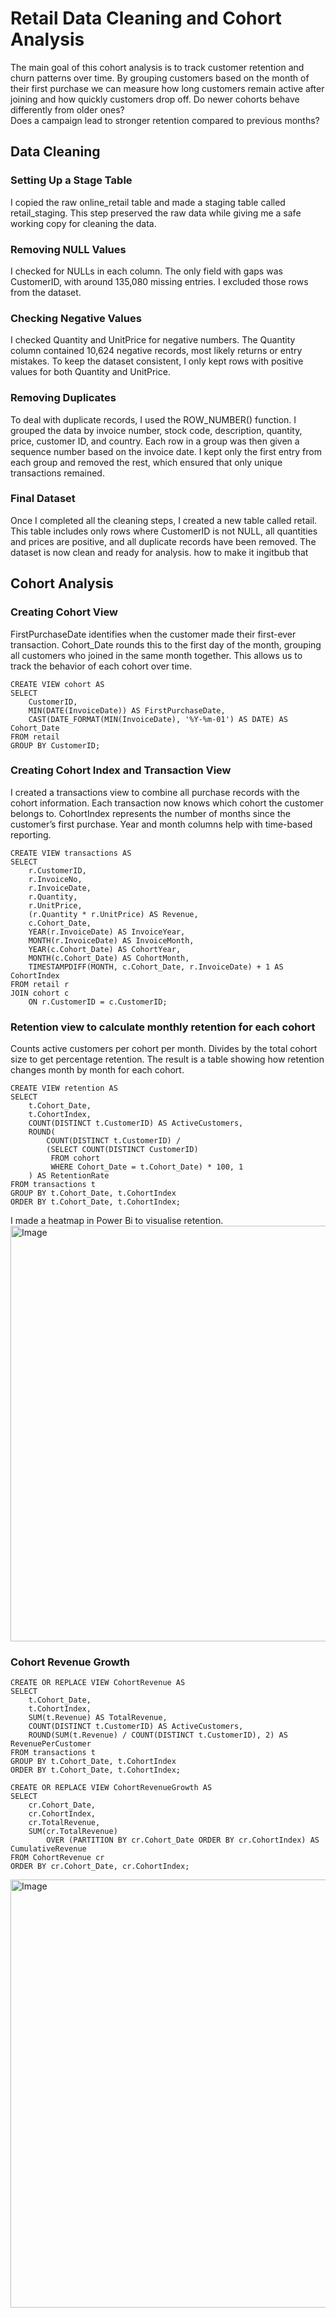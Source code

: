 # Retail Data Cleaning and Cohort Analysis

The main goal of this cohort analysis is to track customer retention and churn patterns over time.
By grouping customers based on the month of their first purchase we can measure how long customers remain active after joining and how quickly customers drop off.
Do newer cohorts behave differently from older ones?  
Does a campaign lead to stronger retention compared to previous months?  

## Data Cleaning 

### Setting Up a Stage Table
I copied the raw online_retail table and made a staging table called retail_staging. This step preserved the raw data while giving me a safe working copy for cleaning the data. 
### Removing NULL Values 
I checked for NULLs in each column. The only field with gaps was CustomerID, with around 135,080 missing entries. I excluded those rows from the dataset.
### Checking Negative Values 
I checked Quantity and UnitPrice for negative numbers. The Quantity column contained 10,624 negative records, most likely returns or entry mistakes. To keep the dataset consistent, I only kept rows with positive values for both Quantity and UnitPrice. 
### Removing Duplicates
To deal with duplicate records, I used the ROW_NUMBER() function. I grouped the data by invoice number, stock code, description, quantity, price, customer ID, and country. Each row in a group was then given a sequence number based on the invoice date. I kept only the first entry from each group and removed the rest, which ensured that only unique transactions remained. 
### Final Dataset 
Once I completed all the cleaning steps, I created a new table called retail. This table includes only rows where CustomerID is not NULL, all quantities and prices are positive, and all duplicate records have been removed. The dataset is now clean and ready for analysis. how to make it ingitbub that

## Cohort Analysis

### Creating Cohort View 
FirstPurchaseDate identifies when the customer made their first-ever transaction. Cohort_Date rounds this to the first day of the month, grouping all customers who joined in the same month together.
This allows us to track the behavior of each cohort over time.

```
CREATE VIEW cohort AS
SELECT
    CustomerID,
    MIN(DATE(InvoiceDate)) AS FirstPurchaseDate,
    CAST(DATE_FORMAT(MIN(InvoiceDate), '%Y-%m-01') AS DATE) AS Cohort_Date
FROM retail
GROUP BY CustomerID;
```
###  Creating Cohort Index and Transaction View
I created a transactions view to combine all purchase records with the cohort information. Each transaction now knows which cohort the customer belongs to.
CohortIndex represents the number of months since the customer’s first purchase. Year and month columns help with time-based reporting.

```
CREATE VIEW transactions AS
SELECT
    r.CustomerID,
    r.InvoiceNo,
    r.InvoiceDate,
    r.Quantity,
    r.UnitPrice,
    (r.Quantity * r.UnitPrice) AS Revenue,
    c.Cohort_Date,
    YEAR(r.InvoiceDate) AS InvoiceYear,
    MONTH(r.InvoiceDate) AS InvoiceMonth,
    YEAR(c.Cohort_Date) AS CohortYear,
    MONTH(c.Cohort_Date) AS CohortMonth,
    TIMESTAMPDIFF(MONTH, c.Cohort_Date, r.InvoiceDate) + 1 AS CohortIndex
FROM retail r
JOIN cohort c
    ON r.CustomerID = c.CustomerID;
```

### Retention view to calculate monthly retention for each cohort

Counts active customers per cohort per month.
Divides by the total cohort size to get percentage retention.
The result is a table showing how retention changes month by month for each cohort.

```
CREATE VIEW retention AS
SELECT
    t.Cohort_Date,
    t.CohortIndex,
    COUNT(DISTINCT t.CustomerID) AS ActiveCustomers,
    ROUND(
        COUNT(DISTINCT t.CustomerID) / 
        (SELECT COUNT(DISTINCT CustomerID) 
         FROM cohort 
         WHERE Cohort_Date = t.Cohort_Date) * 100, 1
    ) AS RetentionRate
FROM transactions t
GROUP BY t.Cohort_Date, t.CohortIndex
ORDER BY t.Cohort_Date, t.CohortIndex;
```

I made a heatmap in Power Bi to visualise retention.
<img width="1585" height="665" alt="Image" src="https://github.com/user-attachments/assets/3dd241fe-74c7-4fbe-ac29-71bd7c6ddc69" />

### Cohort Revenue Growth

```
CREATE OR REPLACE VIEW CohortRevenue AS
SELECT
    t.Cohort_Date,
    t.CohortIndex,
    SUM(t.Revenue) AS TotalRevenue,
    COUNT(DISTINCT t.CustomerID) AS ActiveCustomers,
    ROUND(SUM(t.Revenue) / COUNT(DISTINCT t.CustomerID), 2) AS RevenuePerCustomer
FROM transactions t
GROUP BY t.Cohort_Date, t.CohortIndex
ORDER BY t.Cohort_Date, t.CohortIndex;
```

```
CREATE OR REPLACE VIEW CohortRevenueGrowth AS
SELECT
    cr.Cohort_Date,
    cr.CohortIndex,
    cr.TotalRevenue,
    SUM(cr.TotalRevenue) 
        OVER (PARTITION BY cr.Cohort_Date ORDER BY cr.CohortIndex) AS CumulativeRevenue
FROM CohortRevenue cr 
ORDER BY cr.Cohort_Date, cr.CohortIndex;
```


<img width="1585" height="685" alt="Image" src="https://github.com/user-attachments/assets/f670a18e-c140-45e0-85bc-0605d2ef75b3" />
